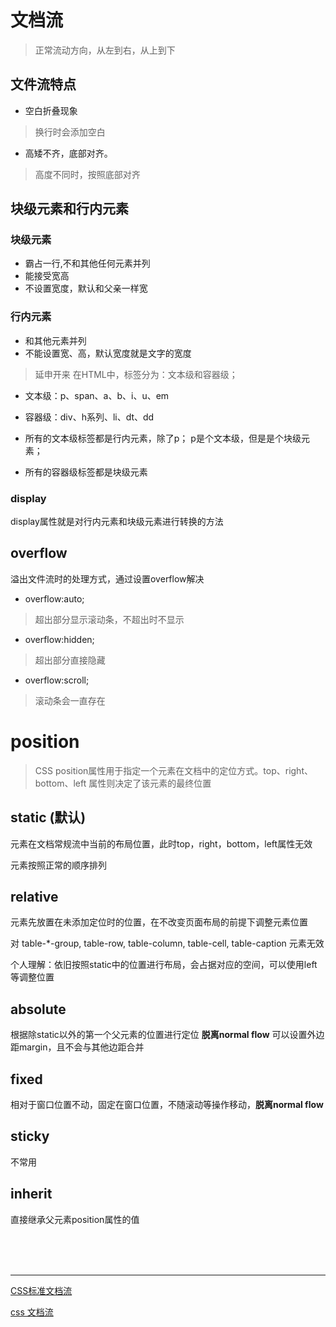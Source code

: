# 文档流
> 正常流动方向，从左到右，从上到下
## 文件流特点
- 空白折叠现象
> 换行时会添加空白

- 高矮不齐，底部对齐。
> 高度不同时，按照底部对齐
## 块级元素和行内元素
### 块级元素
- 霸占一行,不和其他任何元素并列
- 能接受宽高
- 不设置宽度，默认和父亲一样宽

### 行内元素
- 和其他元素并列
- 不能设置宽、高，默认宽度就是文字的宽度

> 延申开来
在HTML中，标签分为：文本级和容器级；
- 文本级：p、span、a、b、i、u、em
- 容器级：div、h系列、li、dt、dd

- 所有的文本级标签都是行内元素，除了p； p是个文本级，但是是个块级元素；

- 所有的容器级标签都是块级元素

### display
display属性就是对行内元素和块级元素进行转换的方法
## overflow
溢出文件流时的处理方式，通过设置overflow解决
- overflow:auto;
> 超出部分显示滚动条，不超出时不显示
- overflow:hidden;
> 超出部分直接隐藏
- overflow:scroll;
> 滚动条会一直存在

# position

> CSS position属性用于指定一个元素在文档中的定位方式。top、right、bottom、left 属性则决定了该元素的最终位置

## static (默认)
元素在文档常规流中当前的布局位置，此时top，right，bottom，left属性无效

元素按照正常的顺序排列

## relative
元素先放置在未添加定位时的位置，在不改变页面布局的前提下调整元素位置

对 table-*-group, table-row, table-column, table-cell, table-caption 元素无效

个人理解：依旧按照static中的位置进行布局，会占据对应的空间，可以使用left等调整位置
## absolute
根据除static以外的第一个父元素的位置进行定位 **脱离normal flow**
可以设置外边距margin，且不会与其他边距合并

## fixed

相对于窗口位置不动，固定在窗口位置，不随滚动等操作移动，**脱离normal flow**

## sticky
不常用
## inherit
直接继承父元素position属性的值

<br><br><br><hr>
[CSS标准文档流](https://www.jianshu.com/p/4921ba9e101d)

[css 文档流](https://zhuanlan.zhihu.com/p/102140158)